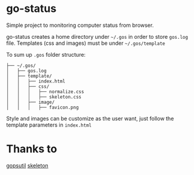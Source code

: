 # go-status
Simple project to monitoring computer status from browser.

go-status creates a home directory under `~/.gos` in order to store `gos.log`
file.
Templates (css and images) must be under `~/.gos/template`

To sum up `.gos` folder structure:
```
├── ~/.gos/
│   ├── gos.log
│   ├── template/
│   │   ├── index.html
│   │   ├── css/
│   │   │   ├── normalize.css
│   │   │   ├── skeleton.css 
│   │   ├── image/
│   │   │   ├── favicon.png
```

Style and images can be customize as the user want, just follow the template 
parameters in `index.html`

# Thanks to
[gopsutil](https://github.com/shirou/gopsutil)
[skeleton](http://getskeleton.com/)
